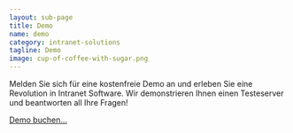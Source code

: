 ```yaml
---
layout: sub-page
title: Demo
name: demo
category: intranet-solutions
tagline: Demo
image: cup-of-coffee-with-sugar.png
---
```


Melden Sie sich für eine kostenfreie Demo an und erleben Sie eine Revolution in Intranet Software. Wir demonstrieren Ihnen einen Testeserver und beantworten all Ihre Fragen!

<a href="mailto:info@syslab.com?subject=Social Intranet Demo" class="pat-button icon-mail">Demo buchen…</a>
